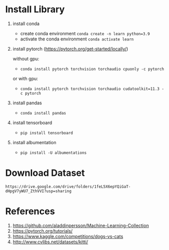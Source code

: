 # Install Library

1. install conda
	- create conda environment 
    `conda create -n learn python=3.9`
	- activate the conda environment `conda activate learn`

2. install pytorch (https://pytorch.org/get-started/locally/)

    without gpu:
    -  `conda install pytorch torchvision torchaudio cpuonly -c pytorch`
	
	or with gpu:
	- `conda install pytorch torchvision torchaudio cudatoolkit=11.3 -c pytorch`
	
3. install pandas
	- `conda install pandas`

4. install tensorboard
	- `pip install tensorboard`

5. install albumentation
	- `pip install -U albumentations`


# Download Dataset

`https://drive.google.com/drive/folders/1feL5X6epYQiGaT-dHpgV7yWU7_ZthVVI?usp=sharing`


# References

1. https://github.com/aladdinpersson/Machine-Learning-Collection
2. https://pytorch.org/tutorials/
3. https://www.kaggle.com/competitions/dogs-vs-cats
4. http://www.cvlibs.net/datasets/kitti/
